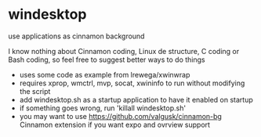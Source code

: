 # windesktop
use applications as cinnamon background

I know nothing about Cinnamon coding, Linux de structure, C coding or Bash coding, so feel free to suggest better ways to do things

- uses some code as example from lrewega/xwinwrap
- requires xprop, wmctrl, mvp, socat, xwininfo to run without modifying the script
- add windesktop.sh as a startup application to have it enabled on startup
- if something goes wrong, run 'killall windesktop.sh'
- you may want to use https://github.com/valgusk/cinnamon-bg Cinnamon extension if you want expo and ovrview support
